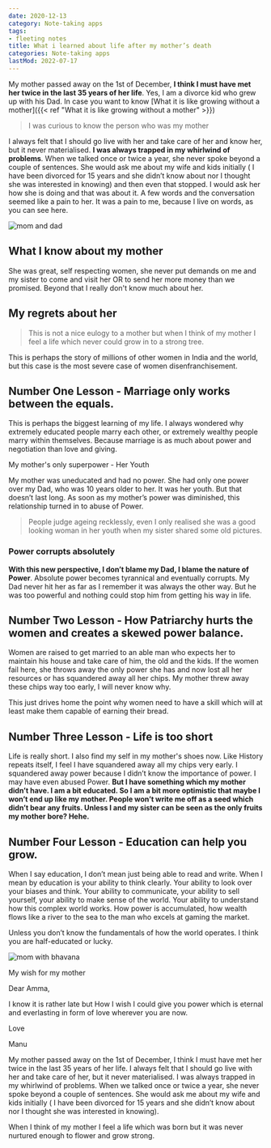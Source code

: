 ```yaml
---
date: 2020-12-13
category: Note-taking apps
tags:
- fleeting notes
title: What i learned about life after my mother’s death
categories: Note-taking apps
lastMod: 2022-07-17
---
```

My mother passed away on the 1st of December, **I think I must have met her twice in the last 35 years of her life**. Yes, I am a divorce kid who grew up with his Dad. In case you want to know [What it is like growing without a mother]({{< ref "What it is like growing without a mother" >}})

> I was curious to know the person who was my mother

I always felt that I should go live with her and take care of her and know her, but it never materialised. **I was always trapped in my whirlwind of problems**.
When we talked once or twice a year, she never spoke beyond a couple of sentences. She would ask me about my wife and kids initially ( I have been divorced for 15 years and she didn’t know about nor I thought she was interested in knowing) and then even that stopped. I would ask her how she is doing and that was about it. A few words and the conversation seemed like a pain to her. It was a pain to me, because I live on words, as you can see here.

![mom and dad](https://scontent.fbom8-1.fna.fbcdn.net/v/t39.30808-6/294359252_10159915900926745_1894458847035454989_n.jpg?_nc_cat=101&ccb=1-7&_nc_sid=0debeb&_nc_ohc=mit59r5auxwax__2ipx&_nc_ht=scontent.fbom8-1.fna&oh=00_at-rau4y_bxztm0u0fmb9ygsqrm4lenytdrcrdj5n8nqna&oe=62d7df92)

## What I know about my mother

She was great, self respecting women, she never put demands on me and my sister to come and visit her OR to send her more money than we promised. Beyond that I really don't know much about her.

## My regrets about her

> This is not a nice eulogy to a mother but when I think of my mother I feel a life which never could grow in to a strong tree.

This is perhaps the story of millions of other women in India and the world, but this case is the most severe case of women disenfranchisement.



## Number One Lesson - Marriage only works between the equals.

This is perhaps the biggest learning of my life. I always wondered why extremely educated people marry each other, or extremely wealthy people marry within themselves. Because marriage is as much about power and negotiation than love and giving.

My mother's only superpower - Her Youth

My mother was uneducated and had no power. She had only one power over my Dad, who was 10 years older to her. It was her youth. But that doesn’t last long. As soon as my mother’s power was diminished, this relationship turned in to abuse of Power.

> People judge ageing recklessly, even I only realised she was a good looking woman in her youth when my sister shared some old pictures.

### Power corrupts absolutely

**With this new perspective, I don’t blame my Dad, I blame the nature of Power**. Absolute power becomes tyrannical and eventually corrupts. My Dad never hit her as far as I remember it was always the other way. But he was too powerful and nothing could stop him from getting his way in life.

## Number Two Lesson - How Patriarchy hurts the women and creates a skewed power balance.

Women are raised to get married to an able man who expects her to maintain his house and take care of him, the old and the kids. If the women fail here, she throws away the only power she has and now lost all her resources or has squandered away all her chips. My mother threw away these chips way too early, I will never know why.

This just drives home the point why women need to have a skill which will at least make them capable of earning their bread.

## Number Three Lesson - Life is too short

Life is really short. I also find my self in my mother's shoes now. Like History repeats itself, I feel I have squandered away all my chips very early. I squandered away power because I didn’t know the importance of power. I may have even abused Power. **But I have something which my mother didn’t have. I am a bit educated. So I am a bit more optimistic that maybe I won’t end up like my mother. People won’t write me off as a seed which didn’t bear any fruits. Unless I and my sister can be seen as the only fruits my mother bore? Hehe.**

## Number Four Lesson - Education can help you grow.

When I say education, I don’t mean just being able to read and write. When I mean by education is your ability to think clearly. Your ability to look over your biases and think. Your ability to communicate, your ability to sell yourself, your ability to make sense of the world. Your ability to understand how this complex world works. How power is accumulated, how wealth flows like a river to the sea to the man who excels at gaming the market.

Unless you don’t know the fundamentals of how the world operates. I think you are half-educated or lucky.

![mom with bhavana](https://scontent.fbom8-1.fna.fbcdn.net/v/t39.30808-6/294612055_10159915900891745_658612292695041005_n.jpg?_nc_cat=101&ccb=1-7&_nc_sid=0debeb&_nc_ohc=5dw2sofnwqoax-m44re&_nc_ht=scontent.fbom8-1.fna&oh=00_at_-thj74cyq6b-rkr9aprk_09jtf3ijixdiezrxwutk0w&oe=62d7dbbc)

My wish for my mother

Dear Amma,

I know it is rather late but How I wish I could give you power which is eternal and everlasting in form of love wherever you are now.

Love

Manu

My mother passed away on the 1st of December, I think I must have met her twice in the last 35 years of her life. I always felt that I should go live with her and take care of her, but it never materialised. I was always trapped in my whirlwind of problems. When we talked once or twice a year, she never spoke beyond a couple of sentences. She would ask me about my wife and kids initially ( I have been divorced for 15 years and she didn’t know about nor I thought she was interested in knowing).

When I think of my mother I feel a life which was born but it was never nurtured enough to flower and grow strong.
